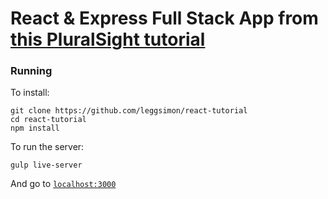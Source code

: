 # React & Express Full Stack App from [this PluralSight tutorial](https://app.pluralsight.com/library/courses/react-express-full-stack-app-build/description)

### Running
To install:
```
git clone https://github.com/leggsimon/react-tutorial
cd react-tutorial
npm install
```

To run the server:
```
gulp live-server
```
And go to [`localhost:3000`](http://localhost:3000)

